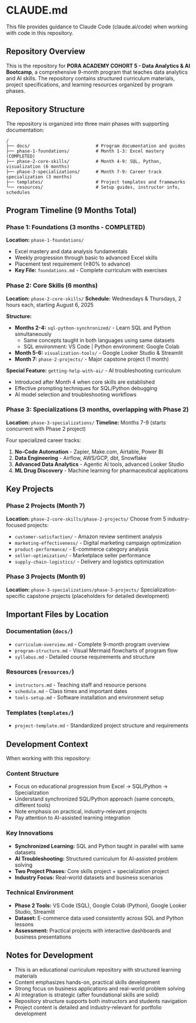 # CLAUDE.md

This file provides guidance to Claude Code (claude.ai/code) when working with code in this repository.

## Repository Overview

This is the repository for **PORA ACADEMY COHORT 5 - Data Analytics & AI Bootcamp**, a comprehensive 9-month program that teaches data analytics and AI skills. The repository contains structured curriculum materials, project specifications, and learning resources organized by program phases.

## Repository Structure

The repository is organized into three main phases with supporting documentation:

```
/
├── docs/                         # Program documentation and guides
├── phase-1-foundations/          # Month 1-3: Excel mastery (COMPLETED)
├── phase-2-core-skills/          # Month 4-9: SQL, Python, visualization (6 months)
├── phase-3-specializations/      # Month 7-9: Career track specialization (3 months)
├── templates/                    # Project templates and frameworks
└── resources/                    # Setup guides, instructor info, schedules
```

## Program Timeline (9 Months Total)

### Phase 1: Foundations (3 months - COMPLETED)
**Location:** `phase-1-foundations/`
- Excel mastery and data analysis fundamentals
- Weekly progression through basic to advanced Excel skills
- Placement test requirement (≥80% to advance)
- **Key File:** `foundations.md` - Complete curriculum with exercises

### Phase 2: Core Skills (6 months)
**Location:** `phase-2-core-skills/`
**Schedule:** Wednesdays & Thursdays, 2 hours each, starting August 6, 2025

**Structure:**
- **Months 2-4:** `sql-python-synchronized/` - Learn SQL and Python simultaneously
  - Same concepts taught in both languages using same datasets
  - SQL environment: VS Code | Python environment: Google Colab
- **Month 5-6:** `visualization-tools/` - Google Looker Studio & Streamlit
- **Month 7:** `phase-2-projects/` - Major capstone project (1 month)

**Special Feature:** `getting-help-with-ai/` - AI troubleshooting curriculum
- Introduced after Month 4 when core skills are established
- Effective prompting techniques for SQL/Python debugging
- AI model selection and troubleshooting workflows

### Phase 3: Specializations (3 months, overlapping with Phase 2)
**Location:** `phase-3-specializations/`
**Timeline:** Months 7-9 (starts concurrent with Phase 2 project)

Four specialized career tracks:
1. **No-Code Automation** - Zapier, Make.com, Airtable, Power BI
2. **Data Engineering** - Airflow, AWS/GCP, dbt, Snowflake  
3. **Advanced Data Analytics** - Agentic AI tools, advanced Looker Studio
4. **ML Drug Discovery** - Machine learning for pharmaceutical applications

## Key Projects

### Phase 2 Projects (Month 7)
**Location:** `phase-2-core-skills/phase-2-projects/`
Choose from 5 industry-focused projects:
- `customer-satisfaction/` - Amazon review sentiment analysis
- `marketing-effectiveness/` - Digital marketing campaign optimization
- `product-performance/` - E-commerce category analysis  
- `seller-optimization/` - Marketplace seller performance
- `supply-chain-logistics/` - Delivery and logistics optimization

### Phase 3 Projects (Month 9)
**Location:** `phase-3-specializations/phase-3-projects/`
Specialization-specific capstone projects (placeholders for detailed development)

## Important Files by Location

### Documentation (`docs/`)
- `curriculum-overview.md` - Complete 9-month program overview
- `program-structure.md` - Visual Mermaid flowcharts of program flow
- `syllabus.md` - Detailed course requirements and structure

### Resources (`resources/`)
- `instructors.md` - Teaching staff and resource persons
- `schedule.md` - Class times and important dates
- `tools-setup.md` - Software installation and environment setup

### Templates (`templates/`)
- `project-template.md` - Standardized project structure and requirements

## Development Context

When working with this repository:

### Content Structure
- Focus on educational progression from Excel → SQL/Python → Specialization
- Understand synchronized SQL/Python approach (same concepts, different tools)
- Note emphasis on practical, industry-relevant projects
- Pay attention to AI-assisted learning integration

### Key Innovations
- **Synchronized Learning:** SQL and Python taught in parallel with same datasets
- **AI Troubleshooting:** Structured curriculum for AI-assisted problem solving
- **Two Project Phases:** Core skills project + specialization project
- **Industry Focus:** Real-world datasets and business scenarios

### Technical Environment
- **Phase 2 Tools:** VS Code (SQL), Google Colab (Python), Google Looker Studio, Streamlit
- **Dataset:** E-commerce data used consistently across SQL and Python lessons
- **Assessment:** Practical projects with interactive dashboards and business presentations

## Notes for Development

- This is an educational curriculum repository with structured learning materials
- Content emphasizes hands-on, practical skills development
- Strong focus on business applications and real-world problem solving
- AI integration is strategic (after foundational skills are solid)
- Repository structure supports both instructors and students navigation
- Project content is detailed and industry-relevant for portfolio development